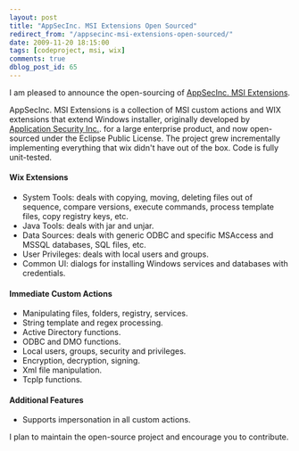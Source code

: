 ```yaml
---
layout: post
title: "AppSecInc. MSI Extensions Open Sourced"
redirect_from: "/appsecinc-msi-extensions-open-sourced/"
date: 2009-11-20 18:15:00
tags: [codeproject, msi, wix]
comments: true
dblog_post_id: 65
---
```

I am pleased to announce the open-sourcing of [AppSecInc. MSI Extensions](https://github.com/dblock/msiext).

AppSecInc. MSI Extensions is a collection of MSI custom actions and WIX extensions that extend Windows installer, originally developed by [Application Security Inc.](https://web.archive.org/web/20131111165225/https://www.appsecinc.com). for a large enterprise product, and now open-sourced under the Eclipse Public License. The project grew incrementally implementing everything that wix didn't have out of the box. Code is fully unit-tested.

#### Wix Extensions

- System Tools: deals with copying, moving, deleting files out of sequence, compare versions, execute commands, process template files, copy registry keys, etc.
- Java Tools: deals with jar and unjar.
- Data Sources: deals with generic ODBC and specific MSAccess and MSSQL databases, SQL files, etc.
- User Privileges: deals with local users and groups.
- Common UI: dialogs for installing Windows services and databases with credentials.

#### Immediate Custom Actions

- Manipulating files, folders, registry, services.
- String template and regex processing.
- Active Directory functions.
- ODBC and DMO functions.
- Local users, groups, security and privileges.
- Encryption, decryption, signing.
- Xml file manipulation.
- TcpIp functions.

#### Additional Features

- Supports impersonation in all custom actions.

I plan to maintain the open-source project and encourage you to contribute.
